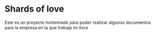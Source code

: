 # Shards of love

Este es un proyecto homemade para poder realizar algunos documentos para la empresa
en la que trabaja mi ñora

